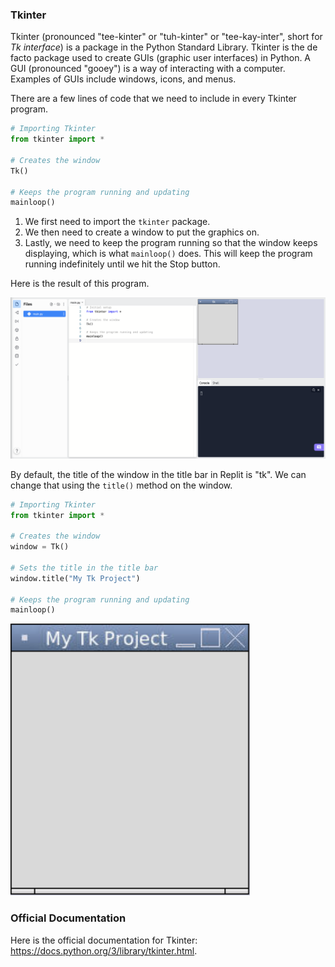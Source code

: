 ### Tkinter

Tkinter (pronounced "tee-kinter" or "tuh-kinter" or "tee-kay-inter", short for *Tk interface*) is a package in the Python Standard Library. Tkinter is the de facto package used to create GUIs (graphic user interfaces) in Python. A GUI (pronounced "gooey") is a way of interacting with a computer. Examples of GUIs include windows, icons, and menus.

There are a few lines of code that we need to include in every Tkinter program.

```python
# Importing Tkinter
from tkinter import *

# Creates the window
Tk()

# Keeps the program running and updating
mainloop()
```

1. We first need to import the `tkinter` package.
2. We then need to create a window to put the graphics on.
3. Lastly, we need to keep the program running so that the window keeps displaying, which is what `mainloop()` does. This will keep the program running indefinitely until we hit the Stop button.

Here is the result of this program.

![](../Images/Tk_Basics.png)

By default, the title of the window in the title bar in Replit is "tk". We can change that using the `title()` method on the window.

```python
# Importing Tkinter
from tkinter import *

# Creates the window
window = Tk()

# Sets the title in the title bar
window.title("My Tk Project")

# Keeps the program running and updating
mainloop()
```

![](../Images/Tk_Title.png)

### Official Documentation

Here is the official documentation for Tkinter: https://docs.python.org/3/library/tkinter.html.
